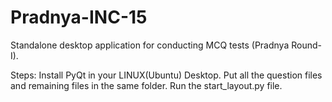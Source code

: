 # Pradnya-INC-15
Standalone desktop application for conducting MCQ tests (Pradnya Round-I).

Steps:
 		Install PyQt in your LINUX(Ubuntu) Desktop.
	 	Put all the question files and remaining files in the same folder.
 		Run the start_layout.py file.
